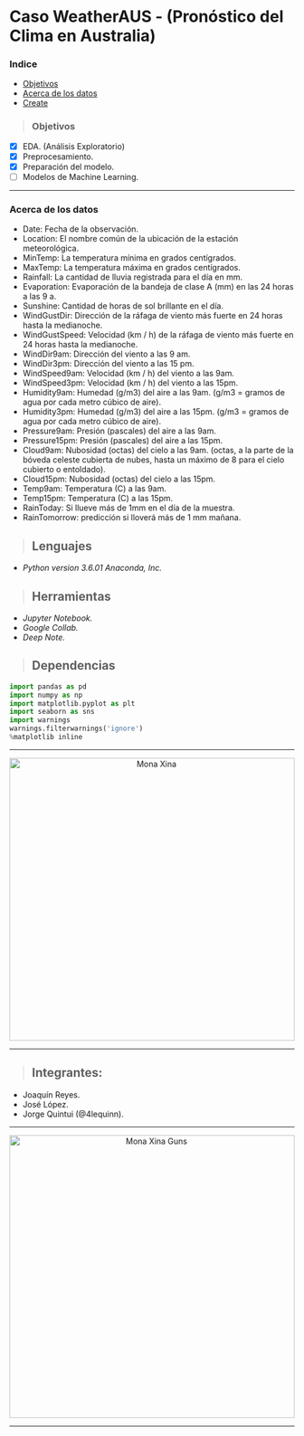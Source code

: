 # Caso WeatherAUS - (Pronóstico del Clima en Australia)

### Indice
* [Objetivos](#objetivos)
* [Acerca de los datos](#uwu)
* [Create](#create)


> ### Objetivos
* [x] EDA. (Análisis Exploratorio)
* [x] Preprocesamiento.
* [x] Preparación del modelo.
* [ ] Modelos de Machine Learning.   

<hr>

### Acerca de los datos
- Date: Fecha de la observación.
- Location: El nombre común de la ubicación de la estación meteorológica.
- MinTemp: La temperatura mínima en grados centígrados.
- MaxTemp: La temperatura máxima en grados centígrados.
- Rainfall: La cantidad de lluvia registrada para el día en mm.
- Evaporation: Evaporación de la bandeja de clase A (mm) en las 24 horas a las 9 a.
- Sunshine: Cantidad de horas de sol brillante en el día.
- WindGustDir: Dirección de la ráfaga de viento más fuerte en 24 horas hasta la medianoche.
- WindGustSpeed: Velocidad (km / h) de la ráfaga de viento más fuerte en 24 horas hasta la medianoche.
- WindDir9am: Dirección del viento a las 9 am.
- WindDir3pm: Dirección del viento a las 15 pm.
- WindSpeed9am: Velocidad (km / h) del viento a las 9am.
- WindSpeed3pm: Velocidad (km / h) del viento a las 15pm.
- Humidity9am: Humedad (g/m3) del aire a las 9am. (g/m3 = gramos de agua por cada metro cúbico de aire).
- Humidity3pm: Humedad (g/m3) del aire a las 15pm. (g/m3 = gramos de agua por cada metro cúbico de aire).
- Pressure9am: Presión (pascales) del aire a las 9am.
- Pressure15pm: Presión (pascales) del aire a las 15pm.
- Cloud9am: Nubosidad (octas) del cielo a las 9am. (octas, a la parte de la bóveda celeste cubierta de nubes, hasta un máximo de 8 para el cielo cubierto o entoldado).
- Cloud15pm: Nubosidad (octas) del cielo a las 15pm.
- Temp9am: Temperatura (C) a las 9am.
- Temp15pm: Temperatura (C) a las 15pm.
- RainToday: Si llueve más de 1mm en el día de la muestra.
- RainTomorrow: predicción si lloverá más de 1 mm mañana.

> ## Lenguajes
- _Python version 3.6.01 Anaconda, Inc._

> ## Herramientas
- _Jupyter Notebook._
- _Google Collab._
- _Deep Note._

> ## Dependencias

```python
import pandas as pd
import numpy as np
import matplotlib.pyplot as plt
import seaborn as sns
import warnings
warnings.filterwarnings('ignore')
%matplotlib inline
```

<!-- Instagram [Duck Duck Go](https://duckduckgo.com "The best search engine for privacy"). -->

<hr>
    <div align="center">
        <img alt="Mona Xina" src="https://i.postimg.cc/SR575YXC/uwu.jpg" height="500" width="100%">
    </div>
<hr>

> ## Integrantes:
- Joaquín Reyes.
- José López.
- Jorge Quintui (@4lequinn).

<hr>
    <div align="center">
        <img alt="Mona Xina Guns" src="https://i.postimg.cc/8cg0YYqT/angel-beats2.gif" height="500" width="100%">
    </div>
<hr>

